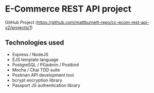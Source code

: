 # E-Commerce REST API project
 GitHub Project (https://github.com/mattburnett-repo/cc-ecom-rest-api-v2/projects/1)

## Technologies used
* Express / NodeJS
* EJS template language
* PostgreSQL / PGadmin / Postbird
* Mocha / Chai TDD suite
* Postman API development tool
* bcrypt encryption library
* Passport JS authentication library